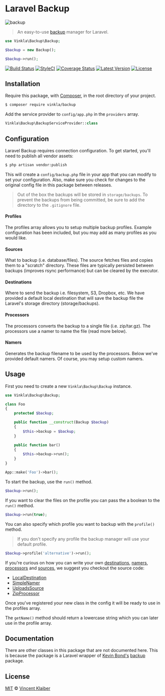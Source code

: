 # Laravel Backup

![backup](https://cloud.githubusercontent.com/assets/499192/11957534/9ecc53ee-a8c2-11e5-8ee6-24bc8c0ac6d4.png)

> An easy-to-use [backup](https://github.com/kbond/php-backup) manager for Laravel.

```php
use Vinkla\Backup\Backup;

$backup = new Backup();

$backup->run();
```

[![Build Status](https://img.shields.io/travis/vinkla/laravel-backup/master.svg?style=flat)](https://travis-ci.org/vinkla/laravel-backup)
[![StyleCI](https://styleci.io/repos/48389801/shield?style=flat)](https://styleci.io/repos/48389801)
[![Coverage Status](https://img.shields.io/codecov/c/github/vinkla/laravel-backup.svg?style=flat)](https://codecov.io/github/vinkla/laravel-backup)
[![Latest Version](https://img.shields.io/github/release/vinkla/backup.svg?style=flat)](https://github.com/vinkla/backup/releases)
[![License](https://img.shields.io/packagist/l/vinkla/backup.svg?style=flat)](https://packagist.org/packages/vinkla/backup)

## Installation

Require this package, with [Composer](https://getcomposer.org/), in the root directory of your project.

```bash
$ composer require vinkla/backup
```

Add the service provider to `config/app.php` in the `providers` array.

```php
Vinkla\Backup\BackupServiceProvider::class
```

## Configuration

Laravel Backup requires connection configuration. To get started, you'll need to publish all vendor assets:

```bash
$ php artisan vendor:publish
```

This will create a `config/backup.php` file in your app that you can modify to set your configuration. Also, make sure you check for changes to the original config file in this package between releases.

> Out of the box the backups will be stored in `storage/backups`. To prevent the backups from being committed, be sure to add the directory to the `.gitignore` file.

#### Profiles

The profiles array allows you to setup multiple backup profiles. Example configuration has been included, but you may add as many profiles as you would like.

#### Sources

What to backup (i.e. database/files). The source fetches files and copies them to a "scratch" directory. These files are typically persisted between backups (improves rsync performance) but can be cleared by the executor.

#### Destinations

Where to send the backup i.e. filesystem, S3, Dropbox, etc. We have provided a default local destination that will save the backup file the Laravel's storage directory (storage/backups).

#### Processors

The processors converts the backup to a single file (i.e. zip/tar.gz). The processors use a namer to name the file (read more below).

#### Namers

Generates the backup filename to be used by the processors. Below we've provided default namers. Of course, you may setup custom namers.

## Usage

First you need to create a new `Vinkla\Backup\Backup` instance.

```php
use Vinkla\Backup\Backup;

class Foo
{
    protected $backup;

    public function __construct(Backup $backup)
    {
        $this->backup = $backup;
    }

    public function bar()
    {
        $this->backup->run();
    }
}

App::make('Foo')->bar();
```

To start the backup, use the `run()` method.

```php
$backup->run();
```

If you want to clear the files on the profile you can pass the a boolean to the `run()` method.

```php
$backup->run(true);
```

You can also specify which profile you want to backup with the `profile()` method.

> If you don't specify any profile the backup manager will use your default profile.

```php
$backup->profile('alternative')->run();
```

If you're curious on how you can write your own [destinations](#destinations), [namers](#namers), [processors](#processors) and [sources](#sources), we suggest you checkout the source code:

- [LocalDestination](src/Destinations/LocalDestination.php)
- [SimpleNamer](src/Namers/SimpleNamer.php)
- [UploadsSource](src/Sources/UploadsSource.php)
- [ZipProcessor](src/Processors/ZipProcessor.php)

Once you've registered your new class in the config it will be ready to use in the profiles array.

The `getName()` method should return a lowercase string which you can later use in the profile array.

## Documentation

There are other classes in this package that are not documented here. This is because the package is a Laravel wrapper of [Kevin Bond's](https://github.com/kbond) [backup](https://github.com/kbond/php-backup) package.

## License

[MIT](LICENSE) © [Vincent Klaiber](https://vinkla.com)

